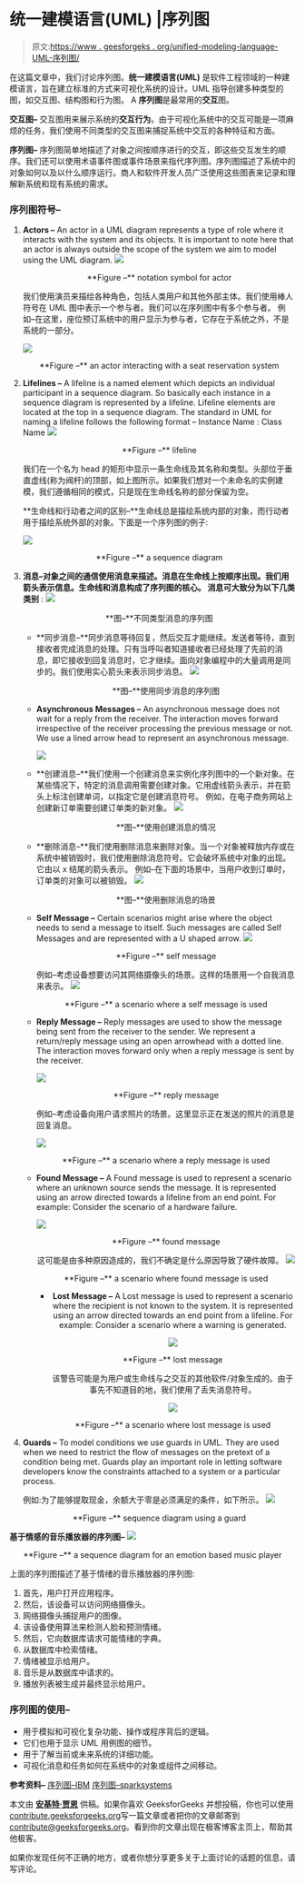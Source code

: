 # 统一建模语言(UML) |序列图

> 原文:[https://www . geesforgeks . org/unified-modeling-language-UML-序列图/](https://www.geeksforgeeks.org/unified-modeling-language-uml-sequence-diagrams/)

在这篇文章中，我们讨论序列图。**统一建模语言(UML)** 是软件工程领域的一种建模语言，旨在建立标准的方式来可视化系统的设计。UML 指导创建多种类型的图，如交互图、结构图和行为图。
A **序列图**是最常用的**交互**图。

**交互图–**
交互图用来展示系统的**交互行为**。由于可视化系统中的交互可能是一项麻烦的任务，我们使用不同类型的交互图来捕捉系统中交互的各种特征和方面。

**序列图–**
序列图简单地描述了对象之间按顺序进行的交互，即这些交互发生的顺序。我们还可以使用术语事件图或事件场景来指代序列图。序列图描述了系统中的对象如何以及以什么顺序运行。商人和软件开发人员广泛使用这些图表来记录和理解新系统和现有系统的需求。

### 序列图符号–

1.  **Actors –** An actor in a UML diagram represents a type of role where it interacts with the system and its objects. It is important to note here that an actor is always outside the scope of the system we aim to model using the UML diagram.
    ![](img/111c7a3cae8479f68aacadeb59ebbb61.png)

    <center>**Figure –** notation symbol for actor</center>

    我们使用演员来描绘各种角色，包括人类用户和其他外部主体。我们使用棒人符号在 UML 图中表示一个参与者。我们可以在序列图中有多个参与者。
    例如–在这里，座位预订系统中的用户显示为参与者，它存在于系统之外，不是系统的一部分。

    ![](img/854b484cd099c2cde0882988a4951725.png)

    <center>**Figure –** an actor interacting with a seat reservation system</center>

2.  **Lifelines –** A lifeline is a named element which depicts an individual participant in a sequence diagram. So basically each instance in a sequence diagram is represented by a lifeline. Lifeline elements are located at the top in a sequence diagram. The standard in UML for naming a lifeline follows the following format – Instance Name : Class Name
    ![](img/9a11add21768f821e8f02b9b527542a4.png)

    <center>**Figure –** lifeline</center>

    我们在一个名为 head 的矩形中显示一条生命线及其名称和类型。头部位于垂直虚线(称为阀杆)的顶部，如上图所示。如果我们想对一个未命名的实例建模，我们遵循相同的模式，只是现在生命线名称的部分保留为空。

    **生命线和行动者之间的区别–**生命线总是描绘系统内部的对象，而行动者用于描绘系统外部的对象。下面是一个序列图的例子:

    ![](img/cfb6f28690774fd2f18b699445dee847.png)

    <center>**Figure –** a sequence diagram</center>

3.  **消息–**对象之间的通信使用消息来描述。消息在生命线上按顺序出现。我们用箭头表示信息。生命线和消息构成了序列图的核心。
    消息可大致分为以下几类**类别** :
    ![](img/c27d123e194d73655ba8fa7ff4af073a.png)

    <center>**图–**不同类型消息的序列图</center>

    *   **同步消息–**同步消息等待回复，然后交互才能继续。发送者等待，直到接收者完成消息的处理。只有当呼叫者知道接收者已经处理了先前的消息，即它接收到回复消息时，它才继续。面向对象编程中的大量调用是同步的。我们使用实心箭头来表示同步消息。
        ![](img/6778de3845c748f57426deb38e38bff4.png)

        <center>**图–**使用同步消息的序列图</center>

    *   **Asynchronous Messages –** An asynchronous message does not wait for a reply from the receiver. The interaction moves forward irrespective of the receiver processing the previous message or not. We use a lined arrow head to represent an asynchronous message.

        ![](img/6076512c63895d884cc44bffaef7a3a8.png)

    *   **创建消息–**我们使用一个创建消息来实例化序列图中的一个新对象。在某些情况下，特定的消息调用需要创建对象。它用虚线箭头表示，并在箭头上标注创建单词，以指定它是创建消息符号。
        例如，在电子商务网站上创建新订单需要创建订单类的新对象。
        ![](img/f9232b59f614511f258470412b62ff32.png)

        <center>**图–**使用创建消息的情况</center>

    *   **删除消息–**我们使用删除消息来删除对象。当一个对象被释放内存或在系统中被销毁时，我们使用删除消息符号。它会破坏系统中对象的出现。它由以 x 结尾的箭头表示。
        例如–在下面的场景中，当用户收到订单时，订单类的对象可以被销毁。
        ![](img/54156c4d8cc14ed6a369488f496a6f87.png)

        <center>**图–**使用删除消息的场景</center>

    *   **Self Message –** Certain scenarios might arise where the object needs to send a message to itself. Such messages are called Self Messages and are represented with a U shaped arrow.
        ![](img/eb2982c9e25abf7e26615f0603dcd61a.png)

        <center>**Figure –** self message</center>

        例如–考虑设备想要访问其网络摄像头的场景。这样的场景用一个自我消息来表示。
        ![](img/4e2460d3c4904c0ed6bdb2beb1f5fc0e.png)

        <center>**Figure –** a scenario where a self message is used</center>

    *   **Reply Message –** Reply messages are used to show the message being sent from the receiver to the sender. We represent a return/reply message using an open arrowhead with a dotted line. The interaction moves forward only when a reply message is sent by the receiver.

        ![](img/da7ce15c5e4f9dcdefaf54674c5f2b29.png)

        <center>**Figure –** reply message</center>

        例如–考虑设备向用户请求照片的场景。这里显示正在发送的照片的消息是回复消息。

        ![](img/5250c654e047de029756c7849a6a4699.png)

        <center>**Figure –** a scenario where a reply message is used</center>

    *   **Found Message –** A Found message is used to represent a scenario where an unknown source sends the message. It is represented using an arrow directed towards a lifeline from an end point. For example: Consider the scenario of a hardware failure.

        ![](img/749d328244e0188b5a6e786858a4c425.png)

        <center>**Figure –** found message

        <center>

        这可能是由多种原因造成的，我们不确定是什么原因导致了硬件故障。
        ![](img/090bef5e9ec503e7df2e09e790aa5d48.png)

        <center>**Figure –** a scenario where found message is used</center>

        *   **Lost Message –** A Lost message is used to represent a scenario where the recipient is not known to the system. It is represented using an arrow directed towards an end point from a lifeline. For example: Consider a scenario where a warning is generated.

            ![](img/6460f609711fa153955f1851b6c4262c.png)

            <center>**Figure –** lost message</center>

            该警告可能是为用户或生命线与之交互的其他软件/对象生成的。由于事先不知道目的地，我们使用了丢失消息符号。

            ![](img/f91686e749e0d458b5505a55fcf1f6ac.png)

            <center>**Figure –** a scenario where lost message is used</center>

            </center>

        </center>

4.  **Guards –** To model conditions we use guards in UML. They are used when we need to restrict the flow of messages on the pretext of a condition being met. Guards play an important role in letting software developers know the constraints attached to a system or a particular process.

    例如:为了能够提取现金，余额大于零是必须满足的条件，如下所示。
    ![](img/318cc108411bd2224a23dcc1326b19dd.png)

    <center>**Figure –** sequence diagram using a guard</center>

**基于情感的音乐播放器的序列图–**
![](img/e6aad80078e18bee987ffb661e6d2d37.png)

<center>**Figure –** a sequence diagram for an emotion based music player</center>

上面的序列图描述了基于情绪的音乐播放器的序列图:

1.  首先，用户打开应用程序。
2.  然后，该设备可以访问网络摄像头。
3.  网络摄像头捕捉用户的图像。
4.  该设备使用算法来检测人脸和预测情绪。
5.  然后，它向数据库请求可能情绪的字典。
6.  从数据库中检索情绪。
7.  情绪被显示给用户。
8.  音乐是从数据库中请求的。
9.  播放列表被生成并最终显示给用户。

### 序列图的使用–

*   用于模拟和可视化复杂功能、操作或程序背后的逻辑。
*   它们也用于显示 UML 用例图的细节。
*   用于了解当前或未来系统的详细功能。
*   可视化消息和任务如何在系统中的对象或组件之间移动。

**参考资料–**
[序列图–IBM](https://www.ibm.com/developerworks/rational/library/3101.html)
[序列图–sparksystems](http://www.sparxsystems.com/resources/uml2_tutorial/uml2_sequencediagram.html)

本文由 [**安基特·贾恩**](https://www.facebook.com/profile.php?id=100000412091676) 供稿。如果你喜欢 GeeksforGeeks 并想投稿，你也可以使用[contribute.geeksforgeeks.org](http://www.contribute.geeksforgeeks.org)写一篇文章或者把你的文章邮寄到 contribute@geeksforgeeks.org。看到你的文章出现在极客博客主页上，帮助其他极客。

如果你发现任何不正确的地方，或者你想分享更多关于上面讨论的话题的信息，请写评论。